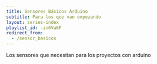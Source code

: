 ```yaml
---
title: Sensores Básicos Arduino
subtitle: Para los que van empezando
layout: series-index
playlist_id: -in6Va6F
redirect_from:
  - /sensor_basicos
---
```


Los sensores que necesitan para los proyectos con arduino
